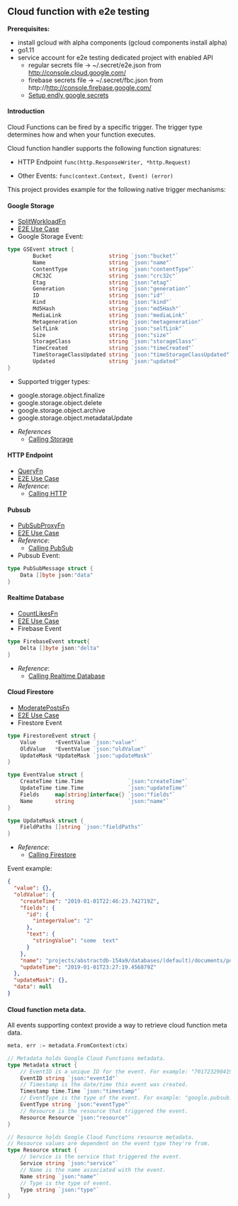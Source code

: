 ## Cloud function with e2e testing

**Prerequisites:**

 - install gcloud with alpha components (gcloud components install alpha)
 - go1.11
 - service account for e2e testing dedicated project with enabled API
    * regular secrets file -> ~/.secret/e2e.json from http://console.cloud.google.com/
    * firebase secrets file -> ~/.secret/fbc.json from http://http://console.firebase.google.com/
    * [Setup endly google secrets](https://github.com/viant/endly/tree/master/doc/secrets#gc)
 
 
#### Introduction


Cloud Functions can be fired by a specific trigger. 
The trigger type determines how and when your function executes. 

Cloud function handler supports the following function signatures: 
 
- HTTP Endpoint
    ```func(http.ResponseWriter, *http.Request)```

- Other Events:
    ```func(context.Context, Event) (error)```



This project provides example for the following native trigger mechanisms:

#### Google Storage

- [SplitWorkloadFn](split_workload.go)
- [E2E Use Case](e2e/regression/cases/001_split_workload)
- Google Storage Event:
```go
type GSEvent struct {
        Bucket                  string `json:"bucket"`
        Name                    string `json:"name"`
        ContentType             string `json:"contentType"`
        CRC32C                  string `json:"crc32c"`
        Etag                    string `json:"etag"`
        Generation              string `json:"generation"`
        ID                      string `json:"id"`
        Kind                    string `json:"kind"`
        Md5Hash                 string `json:"md5Hash"`
        MediaLink               string `json:"mediaLink"`
        Metageneration          string `json:"metageneration"`
        SelfLink                string `json:"selfLink"`
        Size                    string `json:"size"`
        StorageClass            string `json:"storageClass"`
        TimeCreated             string `json:"timeCreated"`
        TimeStorageClassUpdated string `json:"timeStorageClassUpdated"`
        Updated                 string `json:"updated"`
}
```
- Supported trigger types:
 * google.storage.object.finalize
 * google.storage.object.delete
 * google.storage.object.archive
 * google.storage.object.metadataUpdate
- _References_
  * [Calling Storage](https://cloud.google.com/functions/docs/calling/storage)


#### HTTP Endpoint

- [QueryFn](query.go)
- [E2E Use Case](e2e/regression/cases/002_query_data)
- _Reference_: 
    * [Calling HTTP](https://cloud.google.com/functions/docs/calling/http)


#### Pubsub

- [PubSubProxyFn](proxy_msg.go)
- [E2E Use Case](e2e/regression/cases/003_proxy_message)
- _Reference_: 
    * [Calling PubSub](https://cloud.google.com/functions/docs/calling/pubsub)
- Pubsub Event:

```go
type PubSubMessage struct {
    Data []byte json:"data"
}
```

#### Realtime Database

- [CountLikesFn](count_likes.go)
- [E2E Use Case](e2e/regression/cases/004_count_likes)
- Firebase Event
```go
type FirebaseEvent struct{
	Delta []byte json:"delta"
}
```
- _Reference_: 
    * [Calling Realtime Database](https://cloud.google.com/functions/docs/calling/realtime-database)



#### Cloud Firestore

- [ModeratePostsFn](moderate.go)
- [E2E Use Case](e2e/regression/cases/005_moderate_posts)
- Firestore Event

```go
type FirestoreEvent struct {
	Value      *EventValue `json:"value"`
	OldValue   *EventValue `json:"oldValue"`
	UpdateMask *UpdateMask `json:"updateMask"`
}

type EventValue struct {
	CreateTime time.Time              `json:"createTime"`
	UpdateTime time.Time              `json:"updateTime"`
	Fields     map[string]interface{} `json:"fields"`
	Name       string                 `json:"name"`
}

type UpdateMask struct {
	FieldPaths []string `json:"fieldPaths"`
}

```
- _Reference_: 
    * [Calling Firestore](https://cloud.google.com/functions/docs/calling/cloud-firestore)


Event example:
```json
{
  "value": {},
  "oldValue": {
    "createTime": "2019-01-01T22:46:23.742719Z",
    "fields": {
      "id": {
        "integerValue": "2"
      },
      "text": {
        "stringValue": "some  text"
      }
    },
    "name": "projects/abstractdb-154a9/databases/(default)/documents/posts/2",
    "updateTime": "2019-01-01T23:27:19.456879Z"
  },
  "updateMask": {},
  "data": null
}
```


#### Cloud function meta data.

All events supporting context provide a way to retrieve cloud function meta data. 

```go
meta, err := metadata.FromContext(ctx)
```


```go
// Metadata holds Google Cloud Functions metadata.
type Metadata struct {
	// EventID is a unique ID for the event. For example: "70172329041928".
	EventID string `json:"eventId"`
	// Timestamp is the date/time this event was created.
	Timestamp time.Time `json:"timestamp"`
	// EventType is the type of the event. For example: "google.pubsub.topic.publish".
	EventType string `json:"eventType"`
	// Resource is the resource that triggered the event.
	Resource Resource `json:"resource"`
}

// Resource holds Google Cloud Functions resource metadata.
// Resource values are dependent on the event type they're from.
type Resource struct {
	// Service is the service that triggered the event.
	Service string `json:"service"`
	// Name is the name associated with the event.
	Name string `json:"name"`
	// Type is the type of event.
	Type string `json:"type"`
}

```
